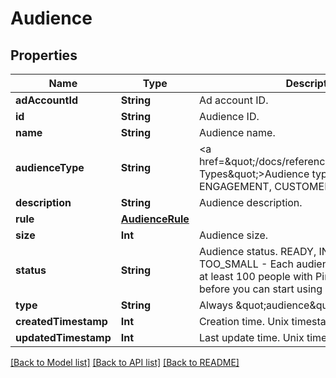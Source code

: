 # Audience

## Properties
Name | Type | Description | Notes
------------ | ------------- | ------------- | -------------
**adAccountId** | **String** | Ad account ID. | [optional] 
**id** | **String** | Audience ID. | [optional] 
**name** | **String** | Audience name. | [optional] 
**audienceType** | **String** | &lt;a href&#x3D;\&quot;/docs/reference/glossary/#Audience Types\&quot;&gt;Audience types&lt;/a&gt;: ACTALIKE, ENGAGEMENT, CUSTOMER_LIST and VISITOR | [optional] 
**description** | **String** | Audience description. | [optional] 
**rule** | [**AudienceRule**](AudienceRule.md) |  | [optional] 
**size** | **Int** | Audience size. | [optional] 
**status** | **String** | Audience status. READY, INITIALIZING, TOO_SMALL - Each audience list needs to have at least 100 people with Pinterest accounts before you can start using it. | [optional] 
**type** | **String** | Always \&quot;audience\&quot;. | [optional] 
**createdTimestamp** | **Int** | Creation time. Unix timestamp in seconds. | [optional] 
**updatedTimestamp** | **Int** | Last update time. Unix timestamp in seconds. | [optional] 

[[Back to Model list]](../README.md#documentation-for-models) [[Back to API list]](../README.md#documentation-for-api-endpoints) [[Back to README]](../README.md)


